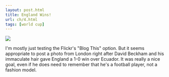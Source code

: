 ```yaml
---
layout: post.html
title: England Wins!
url: ch/4.html
tags: [world cup]
---
```

[![](http://static.flickr.com/11/93823387_ce5addd24a_m.jpg)](http://www.flickr.com/photos/thetejon/93823387/)

I'm mostly just testing the Flickr's "Blog This" option. But it seems appropriate to post a photo from London right after David Beckham and his immaculate hair gave England a 1-0 win over Ecuador. It was really a nice goal, even if he does need to remember that he's a football player, not a fashion model.

